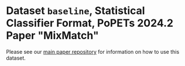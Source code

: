 # Dataset `baseline`, Statistical Classifier Format, PoPETs 2024.2 Paper "MixMatch"

Please see our [main paper repository](https://github.com/mixnet-correlation/mixmatch-flow-matching-for-mixnet-traffic_popets-2024-2) for information on how to use this dataset.
